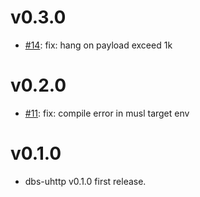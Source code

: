 
# v0.3.0
- [#14](https://github.com/openanolis/dbs-uhttp/pull/14): fix: hang on payload exceed 1k

# v0.2.0
- [#11](https://github.com/openanolis/dbs-uhttp/pull/11): fix: compile error in musl target env

# v0.1.0

- dbs-uhttp v0.1.0 first release.
